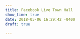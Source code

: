 ```yaml
---
title: Facebook Live Town Hall
show_time: true
date: 2018-05-06 16:29:42 -0400
draft: true

---
```


